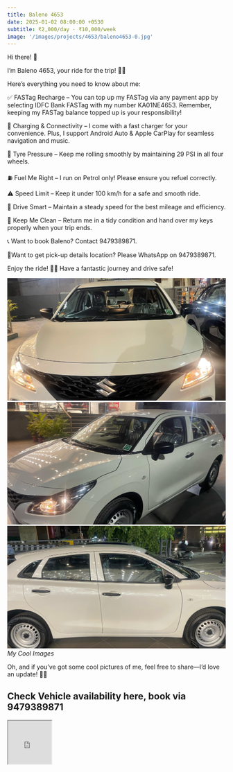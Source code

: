 ```yaml
---
title: Baleno 4653
date: 2025-01-02 08:00:00 +0530
subtitle: ₹2,000/day · ₹10,000/week
image: '/images/projects/4653/baleno4653-0.jpg'
---
```


Hi there! 👋

I’m Baleno 4653, your ride for the trip! 🚗💨

Here’s everything you need to know about me:

✅ FASTag Recharge – You can top up my FASTag via any payment app by selecting IDFC Bank FASTag with my number KA01NE4653. Remember, keeping my FASTag balance topped up is your responsibility!

🔋 Charging & Connectivity – I come with a fast charger for your convenience. Plus, I support Android Auto & Apple CarPlay for seamless navigation and music.

🔧 Tyre Pressure – Keep me rolling smoothly by maintaining 29 PSI in all four wheels.

⛽ Fuel Me Right – I run on Petrol only! Please ensure you refuel correctly.

⚠️ Speed Limit – Keep it under 100 km/h for a safe and smooth ride.

🚗 Drive Smart – Maintain a steady speed for the best mileage and efficiency.

🧼 Keep Me Clean – Return me in a tidy condition and hand over my keys properly when your trip ends.

📞 Want to book Baleno? Contact 9479389871.

📍Want to get pick-up details location? Please WhatsApp on 9479389871.

Enjoy the ride! 🚗✨ Have a fantastic journey and drive safe!


<div class="gallery-box">
  <div class="gallery">
    <img src="/images/projects/4653/baleno4653-1.jpg" loading="lazy" alt="Project">
    <img src="/images/projects/4653/baleno4653-2.jpeg" loading="lazy" alt="Project">
    <img src="/images/projects/4653/baleno4653-3.jpeg" loading="lazy" alt="Project">
  </div>
  <em>My Cool Images</em>
</div>

Oh, and if you’ve got some cool pictures of me, feel free to share—I’d love an update! 📸😉


## Check Vehicle availability here, book via 9479389871

<p>
  <iframe src="https://www.zoomcar.com/car_details/-197505" width="100px" height="100px" loading="lazy"></iframe>
</p>